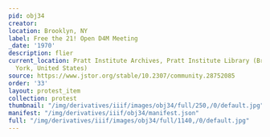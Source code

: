 ```yaml
---
pid: obj34
creator: 
location: Brooklyn, NY
label: Free the 21! Open D4M Meeting
_date: '1970'
description: flier
current_location: Pratt Institute Archives, Pratt Institute Library (Brooklyn, New
  York, United States)
source: https://www.jstor.org/stable/10.2307/community.28752085
order: '33'
layout: protest_item
collection: protest
thumbnail: "/img/derivatives/iiif/images/obj34/full/250,/0/default.jpg"
manifest: "/img/derivatives/iiif/obj34/manifest.json"
full: "/img/derivatives/iiif/images/obj34/full/1140,/0/default.jpg"
---
```

